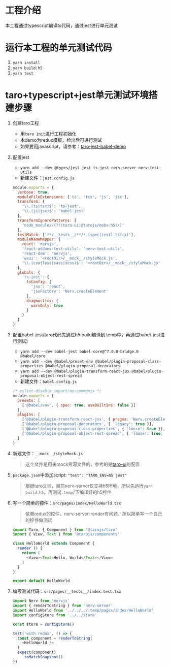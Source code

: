 # 工程介绍
本工程通过typescript编译ts代码，通过jest进行单元测试

# 运行本工程的单元测试代码
1. `yarn install`
1. `yarn build:h5`
1. `yarn test`

# taro+typescript+jest单元测试环境搭建步骤
1. 创建taro工程
    - 用`taro init`进行工程初始化
    - 本demo为redux模板，检出后可进行测试
    - 如果要用javascript，请参考：[taro-jest-babel-demo](../taro-jest-babel-demo/README.md)
1. 配置jest
    - `yarn add --dev @types/jest jest ts-jest nerv-server nerv-test-utils`
    - 新建文件：`jest.config.js`
    ```javascript
    module.exports = {
      verbose: true,
      moduleFileExtensions: ['ts', 'tsx', 'js', 'jsx'],
      transform: {
        '\\.(ts|tsx)$': 'ts-jest',
        '\\.(js|jsx)$': 'babel-jest'
      },
      transformIgnorePatterns: [
        'node_modules/(?!(taro-ui|@tarojs/mobx-h5)/)'
      ],
      testMatch: ['**/__tests__/**/*.(spec|test).ts?(x)'],
      moduleNameMapper: {
        react: 'nervjs',
        'react-addons-test-utils': 'nerv-test-utils',
        'react-dom': 'nervjs',
        'weui': '<rootDir>/__mock__/styleMock.js',
        '\\.(css|less|sass|scss)$': '<rootDir>/__mock__/styleMock.js'
      },
      globals: {
        'ts-jest': {
          tsConfig: {
            'jsx': 'react',
            'jsxFactory': 'Nerv.createElement'
          },
          diagnostics: {
            warnOnly: true
          }
        }
      }
    }

    ```
1. 配置babel-jest(taro代码先通过h5:build编译到.temp中，再通过babel-jest进行测试)
    - `yarn add --dev babel-jest babel-core@^7.0.0-bridge.0 @babel/core`
    - `yarn add --dev @babel/preset-env @babel/plugin-proposal-class-properties @babel/plugin-proposal-decorators`
    - `yarn add --dev @babel/plugin-transform-react-jsx @babel/plugin-proposal-object-rest-spread`
    - 新建文件：`babel.config.js`
    ```javascript
    /* eslint-disable import/no-commonjs */
    module.exports = {
      presets: [
        ['@babel/env', { spec: true, useBuiltIns: false }]
      ],
      plugins: [
        ['@babel/plugin-transform-react-jsx', { pragma: 'Nerv.createElement' }],
        ['@babel/plugin-proposal-decorators', { 'legacy': true }],
        ['@babel/plugin-proposal-class-properties', { 'loose': true }],
        ['@babel/plugin-proposal-object-rest-spread', { 'loose': true, 'useBuiltIns': false }]
      ]
    }
    ```
1. 新建文件：`__mock__/styleMock.js`
    > 这个文件是用来mock资源文件的，参考的是[taro-ui](https://github.com/NervJS/taro-ui)的配置
1. `package.json`中添加script: `"test": "TARO_ENV=h5 jest"`
    > 根据taro文档，目前nerv-server仅支持h5环境，所以先运行`yarn build:h5`，再测试`.temp/`下编译好的h5控件
1. 写一个简单的控件：`src/pages/index/HelloWorld.tsx`
    > 依赖redux的控件，nerv-server-render有问题，所以简单写一个自己的控件做测试
    ```typescript
    import Taro, { Component } from '@tarojs/taro'
    import { View, Text } from '@tarojs/components'
    
    class HelloWorld extends Component {
      render () {
        return (
          <View><Text>Hello, World</Text></View>
        )
      }
    }
    
    export default HelloWorld
    ```
    
1. 编写测试代码：`src/pages/__tests__/index.test.tsx`
    ```typescript
    import Nerv from 'nervjs'
    import { renderToString } from 'nerv-server'
    import HelloWorld from '../../../.temp/pages/index/HelloWorld'
    import configStore from '../../store'
    
    const store = configStore()
    
    test('with redux', () => {
      const component = renderToString(
        <HelloWorld />
      )
      expect(component)
        .toMatchSnapshot()
    })
    ```
